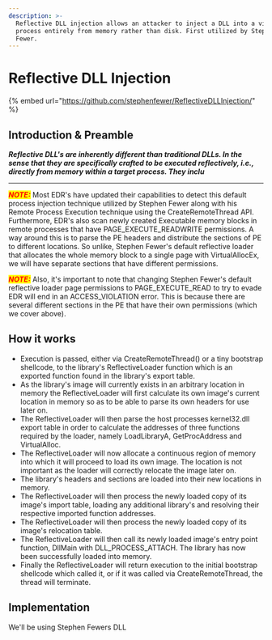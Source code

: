 ```yaml
---
description: >-
  Reflective DLL injection allows an attacker to inject a DLL into a victim
  process entirely from memory rather than disk. First utilized by Stephen
  Fewer.
---
```


# Reflective DLL Injection

{% embed url="https://github.com/stephenfewer/ReflectiveDLLInjection/" %}

## Introduction & Preamble

&#x20;_**Reflective DLL's are inherently different than traditional DLLs. In the sense that they are specifically crafted to be executed reflectively, i.e., directly from memory within a target process. They inclu**_

***

_<mark style="color:red;">**NOTE:**</mark>_ Most EDR's have updated their capabilities to detect this default process injection technique utilized by Stephen Fewer along with his Remote Process Execution technique using the CreateRemoteThread API. Furthermore, EDR's also scan newly created Executable memory blocks in remote processes that have PAGE\_EXECUTE\_READWRITE permissions. A way around this is to parse the PE headers and distribute the sections of PE to different locations. So unlike, Stephen Fewer's default reflective loader that allocates the whole memory block to a single page with VirtualAllocEx, we will have separate sections that have different permissions.&#x20;

_<mark style="color:red;">**NOTE:**</mark>_ Also, it's important to note that changing Stephen Fewer's default reflective loader page permissions to PAGE\_EXECUTE\_READ to try to evade EDR will end in an ACCESS\_VIOLATION error. This is because there are several different sections in the PE that have their own permissions (which we cover above).

## How it works&#x20;

* Execution is passed, either via CreateRemoteThread() or a tiny bootstrap shellcode, to the library's ReflectiveLoader function which is an exported function found in the library's export table.
* As the library's image will currently exists in an arbitrary location in memory the ReflectiveLoader will first calculate its own image's current location in memory so as to be able to parse its own headers for use later on.
* The ReflectiveLoader will then parse the host processes kernel32.dll export table in order to calculate the addresses of three functions required by the loader, namely LoadLibraryA, GetProcAddress and VirtualAlloc.
* The ReflectiveLoader will now allocate a continuous region of memory into which it will proceed to load its own image. The location is not important as the loader will correctly relocate the image later on.
* The library's headers and sections are loaded into their new locations in memory.
* The ReflectiveLoader will then process the newly loaded copy of its image's import table, loading any additional library's and resolving their respective imported function addresses.
* The ReflectiveLoader will then process the newly loaded copy of its image's relocation table.
* The ReflectiveLoader will then call its newly loaded image's entry point function, DllMain with DLL\_PROCESS\_ATTACH. The library has now been successfully loaded into memory.
* Finally the ReflectiveLoader will return execution to the initial bootstrap shellcode which called it, or if it was called via CreateRemoteThread, the thread will terminate.



## Implementation

We'll be using Stephen Fewers DLL&#x20;

